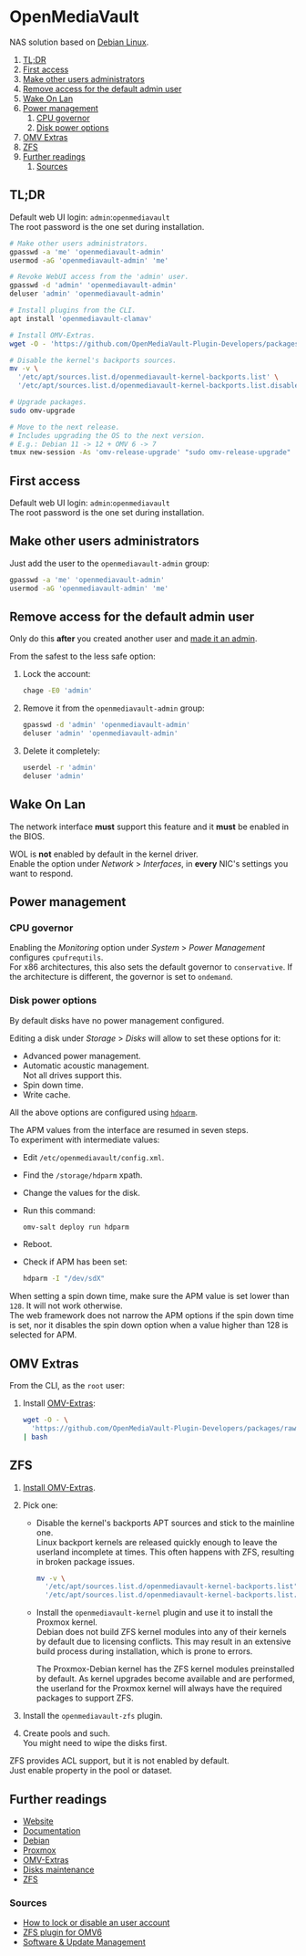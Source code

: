 # OpenMediaVault

NAS solution based on [Debian Linux][debian].

1. [TL;DR](#tldr)
1. [First access](#first-access)
1. [Make other users administrators](#make-other-users-administrators)
1. [Remove access for the default admin user](#remove-access-for-the-default-admin-user)
1. [Wake On Lan](#wake-on-lan)
1. [Power management](#power-management)
   1. [CPU governor](#cpu-governor)
   1. [Disk power options](#disk-power-options)
1. [OMV Extras](#omv-extras)
1. [ZFS](#zfs)
1. [Further readings](#further-readings)
   1. [Sources](#sources)

## TL;DR

Default web UI login: `admin`:`openmediavault`<br/>
The root password is the one set during installation.

```sh
# Make other users administrators.
gpasswd -a 'me' 'openmediavault-admin'
usermod -aG 'openmediavault-admin' 'me'

# Revoke WebUI access from the 'admin' user.
gpasswd -d 'admin' 'openmediavault-admin'
deluser 'admin' 'openmediavault-admin'

# Install plugins from the CLI.
apt install 'openmediavault-clamav'

# Install OMV-Extras.
wget -O - 'https://github.com/OpenMediaVault-Plugin-Developers/packages/raw/master/install' | bash

# Disable the kernel's backports sources.
mv -v \
  '/etc/apt/sources.list.d/openmediavault-kernel-backports.list' \
  '/etc/apt/sources.list.d/openmediavault-kernel-backports.list.disabled'

# Upgrade packages.
sudo omv-upgrade

# Move to the next release.
# Includes upgrading the OS to the next version.
# E.g.: Debian 11 -> 12 + OMV 6 -> 7
tmux new-session -As 'omv-release-upgrade' "sudo omv-release-upgrade"
```

## First access

Default web UI login: `admin`:`openmediavault`<br/>
The root password is the one set during installation.

## Make other users administrators

Just add the user to the `openmediavault-admin` group:

```sh
gpasswd -a 'me' 'openmediavault-admin'
usermod -aG 'openmediavault-admin' 'me'
```

## Remove access for the default admin user

Only do this **after** you created another user and [made it an admin][make other users administrators].

From the safest to the less safe option:

1. Lock the account:

   ```sh
   chage -E0 'admin'
   ```

1. Remove it from the `openmediavault-admin` group:

   ```sh
   gpasswd -d 'admin' 'openmediavault-admin'
   deluser 'admin' 'openmediavault-admin'
   ```

1. Delete it completely:

   ```sh
   userdel -r 'admin'
   deluser 'admin'
   ```

## Wake On Lan

The network interface **must** support this feature and it **must** be enabled in the BIOS.

WOL is **not** enabled by default in the kernel driver.<br/>
Enable the option under _Network_ > _Interfaces_, in **every** NIC's settings you want to respond.

## Power management

### CPU governor

Enabling the _Monitoring_ option under _System_ > _Power Management_ configures `cpufrequtils`.<br/>
For x86 architectures, this also sets the default governor to `conservative`. If the architecture is different, the
governor is set to `ondemand`.

### Disk power options

By default disks have no power management configured.

Editing a disk under _Storage_ > _Disks_ will allow to set these options for it:

- Advanced power management.
- Automatic acoustic management.<br/>
  Not all drives support this.
- Spin down time.
- Write cache.

All the above options are configured using [`hdparm`][hdparm].

The APM values from the interface are resumed in seven steps.<br/>
To experiment with intermediate values:

- Edit `/etc/openmediavault/config.xml`.
- Find the `/storage/hdparm` xpath.
- Change the values for the disk.
- Run this command:

  ```sh
  omv-salt deploy run hdparm
  ```

- Reboot.
- Check if APM has been set:

  ```sh
  hdparm -I "/dev/sdX"
  ```

When setting a spin down time, make sure the APM value is set lower than `128`. It will not work otherwise.<br/>
The web framework does not narrow the APM options if the spin down time is set, nor it disables the spin down option
when a value higher than 128 is selected for APM.

## OMV Extras

From the CLI, as the `root` user:

1. Install [OMV-Extras]:

   ```sh
   wget -O - \
     'https://github.com/OpenMediaVault-Plugin-Developers/packages/raw/master/install' \
   | bash
   ```

## ZFS

1. [Install OMV-Extras][omv extras].
1. Pick one:

   - Disable the kernel's backports APT sources and stick to the mainline one.<br/>
     Linux backport kernels are released quickly enough to leave the userland incomplete at times. This often happens
     with ZFS, resulting in broken package issues.

     ```sh
     mv -v \
       '/etc/apt/sources.list.d/openmediavault-kernel-backports.list' \
       '/etc/apt/sources.list.d/openmediavault-kernel-backports.list.disabled'
     ```

   - Install the `openmediavault-kernel` plugin and use it to install the Proxmox kernel.<br/>
     Debian does not build ZFS kernel modules into any of their kernels by default due to licensing conflicts. This may
     result in an extensive build process during installation, which is prone to errors.

     The Proxmox-Debian kernel has the ZFS kernel modules preinstalled by default. As kernel upgrades become available
     and are performed, the userland for the Proxmox kernel will always have the required packages to support ZFS.

1. Install the `openmediavault-zfs` plugin.
1. Create pools and such.<br/>
   You might need to wipe the disks first.

ZFS provides ACL support, but it is not enabled by default.<br/>
Just enable property in the pool or dataset.

## Further readings

- [Website]
- [Documentation]
- [Debian]
- [Proxmox]
- [OMV-Extras]
- [Disks maintenance]
- [ZFS]

### Sources

- [How to lock or disable an user account]
- [ZFS plugin for OMV6]
- [Software & Update Management]

<!--
  Reference
  ═╬═Time══
  -->

<!-- In-article sections -->
[make other users administrators]: #make-other-users-administrators
[omv extras]: #omv-extras

<!-- Knowledge base -->
[debian]: debian.md
[disks maintenance]: disks%20maintenance.md
[proxmox]: proxmox.md
[zfs]: zfs.md

<!-- Upstream -->
[documentation]: https://docs.openmediavault.org/en/latest/
[omv-extras]: https://wiki.omv-extras.org/
[software & update management]: https://docs.openmediavault.org/en/stable/various/apt.html
[website]: https://www.openmediavault.org/
[zfs plugin for omv6]: https://wiki.omv-extras.org/doku.php?id=docs_in_draft:zfs

<!-- Others -->
[hdparm]: https://linux.die.net/man/8/hdparm
[how to lock or disable an user account]: https://www.thegeekdiary.com/unix-linux-how-to-lock-or-disable-an-user-account/
